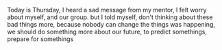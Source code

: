Today is Thursday, I heard a sad message from my mentor, I felt worry about myself, and our group. but I told myself, don't thinking about these bad things more, because nobody can change the things was happening, we should do something more about our future, to predict somethings, prepare for somethings
